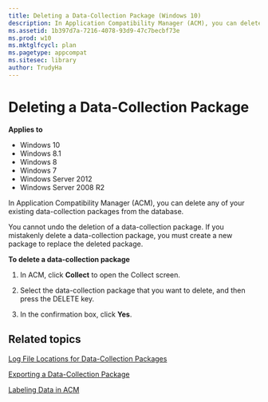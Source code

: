 ```yaml
---
title: Deleting a Data-Collection Package (Windows 10)
description: In Application Compatibility Manager (ACM), you can delete any of your existing data-collection packages from the database.
ms.assetid: 1b397d7a-7216-4078-93d9-47c7becbf73e
ms.prod: w10
ms.mktglfcycl: plan
ms.pagetype: appcompat
ms.sitesec: library
author: TrudyHa
---
```


# Deleting a Data-Collection Package


**Applies to**

-   Windows 10
-   Windows 8.1
-   Windows 8
-   Windows 7
-   Windows Server 2012
-   Windows Server 2008 R2

In Application Compatibility Manager (ACM), you can delete any of your existing data-collection packages from the database.

You cannot undo the deletion of a data-collection package. If you mistakenly delete a data-collection package, you must create a new package to replace the deleted package.

**To delete a data-collection package**

1.  In ACM, click **Collect** to open the Collect screen.

2.  Select the data-collection package that you want to delete, and then press the DELETE key.

3.  In the confirmation box, click **Yes**.

## Related topics


[Log File Locations for Data-Collection Packages](log-file-locations-for-data-collection-packages.md)

[Exporting a Data-Collection Package](exporting-a-data-collection-package.md)

[Labeling Data in ACM](labeling-data-in-acm.md)

 

 





